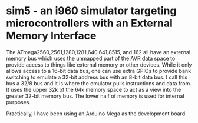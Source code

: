 # sim5 - an i960 simulator targeting microcontrollers with an External Memory Interface

The ATmega2560,2561,1280,1281,640,641,8515, and 162 all have an external memory
bus which uses the unmapped part of the AVR data space to provide access to things like
external memory or other devices. While it only allows access to a 16-bit data
bus, one can use extra GPIOs to provide bank switching to emulate a 32-bit
address bus with an 8-bit data bus. I call this bus a 32/8 bus and it is where
the emulator pulls instructions and data from. It uses the upper 32k of the 64k
memory space to act as a view into the greater 32-bit memory bus. The lower
half of memory is used for internal purposes.

Practically, I have been using an Arduino Mega as the development board.
